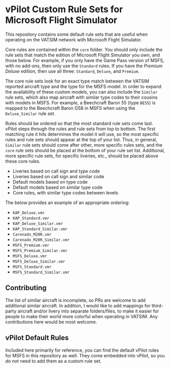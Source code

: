 # vPilot Custom Rule Sets for Microsoft Flight Simulator

This repository contains some default rule sets that are useful when operating
on the VATSIM network with Microsoft Flight Simulator.

Core rules are contained within the `core` folder. You should only include the
rule sets that match the edition of Microsoft Flight Simulator you own, and
those below. For example, if you only have the Game Pass version of MSFS, with
no add-ons, then only use the `Standard` rules. If you have the _Premium Deluxe_
edition, then use all three: `Standard`, `Deluxe`, and `Premium`.

The core rule sets look for an exact type match between the VATSIM reported
aircraft type and the type for the MSFS model. In order to expand the
availability of these custom models, you can also include the `Similar` rule
sets, which also map aircraft with similar type codes to their cousins with
models in MSFS. For example, a Beechcraft Baron 55 (type `BE55`) is mapped to
the Beechcraft Baron G58 in MSFS when using the `Deluxe_Similar` rule set.

Rules should be ordered so that the most standard rule sets come last. vPilot
steps through the rules and rule sets from top to bottom. The first matching
rule it hits determines the model it will use, so the most specific rules and
rule sets should appear at the top of your list. Thus, in general, `Similar`
rule sets should come after other, more specific rules sets, and the `core` rule
sets should be placed at the bottom of your rule set list. Additional, more
specific rule sets, for specific liveries, etc., should be placed above these
core rules.

* Liveries based on call sign and type code
* Liveries based on call sign and similar code
* Default models based on type code
* Default models based on similar type code
* Core rules, with similar type codes between levels

The below provides an example of an appropriate ordering:

* `KAP_Deluxe.vmr`
* `KAP_Standard.vmr`
* `KAP_Deluxe_Similar.vmr`
* `KAP_Standard_Similar.vmr`
* `Carenado_M20R.vmr`
* `Carenado_M20R_Similar.vmr`
* `MSFS_Premium.vmr`
* `MSFS_Premium_Similar.vmr`
* `MSFS_Deluxe.vmr`
* `MSFS_Deluxe_Similar.vmr`
* `MSFS_Standard.vmr`
* `MSFS_Standard_Similar.vmr`

## Contributing

The list of similar aircraft is incomplete, so PRs are welcome to add additional
similar aircraft. In addition, I would like to add mappings for third-party
aircraft and/or livery into separate folders/files, to make it easier for people
to make their world more colorful when operating in VATSIM. Any contributions
here would be most welcome.

## vPilot Default Rules

Included here primarily for reference, you can find the default vPilot rules for
MSFS in this repository as well. They come embedded into vPilot, so you _do not_
need to add them as a custom rule set.
